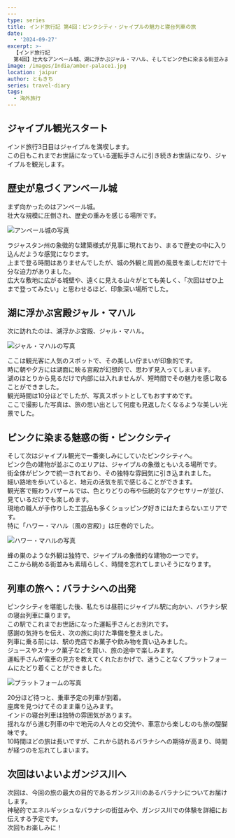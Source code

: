```yaml
---
---
type: series
title: インド旅行記 第4回：ピンクシティ・ジャイプルの魅力と寝台列車の旅
date:
  - '2024-09-27'
excerpt: >-
  【インド旅行記
  第4回】壮大なアンベール城、湖に浮かぶジャル・マハル、そしてピンク色に染まる街並みまで。ラジャスタンの古都ジャイプルを堪能した後は、インドならではの寝台列車でバラナシへ。歴史と活気が交差する街での最後の1日。
image: /images/India/amber-palace1.jpg
location: jaipur
author: ともきち
series: travel-diary
tags:
  - 海外旅行
---
```


## ジャイプル観光スタート

インド旅行3日目はジャイプルを満喫します。  
この日もこれまでお世話になっている運転手さんに引き続きお世話になり、ジャイプルを観光します。

## 歴史が息づくアンベール城

まず向かったのはアンベール城。  
壮大な規模に圧倒され、歴史の重みを感じる場所です。

![アンベール城の写真](/images/India/amber-palace2.jpg)

ラジャスタン州の象徴的な建築様式が見事に現れており、まるで歴史の中に入り込んだような感覚になります。  
上まで登る時間はありませんでしたが、城の外観と周囲の風景を楽しむだけで十分な迫力がありました。  
広大な敷地に広がる城壁や、遠くに見える山々がとても美しく、「次回はぜひ上まで登ってみたい」と思わせるほど、印象深い場所でした。

## 湖に浮かぶ宮殿ジャル・マハル

次に訪れたのは、湖浮かぶ宮殿、ジャル・マハル。

![ジャル・マハルの写真](/images/India/jal-mahal.jpg)

ここは観光客に人気のスポットで、その美しい佇まいが印象的です。  
時に朝や夕方には湖面に映る宮殿が幻想的で、思わず見入ってしまいます。  
湖のほとりから見るだけで内部には入れませんが、短時間でその魅力を感じ取ることができました。  
観光時間は10分ほどでしたが、写真スポットとしてもおすすめです。  
ここで撮影した写真は、旅の思い出として何度も見返したくなるような美しい光景でした。

## ピンクに染まる魅惑の街・ピンクシティ

そして次はジャイプル観光で一番楽しみにしていたピンクシティへ。  
ピンク色の建物が並ぶこのエリアは、ジャイプルの象徴ともいえる場所です。  
街全体がピンクで統一されており、その独特な雰囲気に引き込まれました。  
細い路地を歩いていると、地元の活気を肌で感じることができます。  
観光客で賑わうバザールでは、色とりどりの布や伝統的なアクセサリーが並び、見ているだけでも楽しめます。  
現地の職人が手作りした工芸品も多くショッピング好きにはたまらないエリアです。  
特に「ハワー・マハル（風の宮殿）」は圧巻的でした。

![ハワー・マハルの写真](/images/India/hawa-mahal.jpg)

蜂の巣のような外観は独特で、ジャイプルの象徴的な建物の一つです。  
ここから眺める街並みも素晴らしく、時間を忘れてしまいそうになります。

## 列車の旅へ：バラナシへの出発

ピンクシティを堪能した後、私たちは昼前にジャイプル駅に向かい、バラナシ駅の寝台列車に乗ります。  
この駅でこれまでお世話になった運転手さんとお別れです。  
感謝の気持ちを伝え、次の旅に向けた準備を整えました。  
列車に乗る前には、駅の売店でお菓子や飲み物を買い込みました。  
ジュースやスナック菓子などを買い、旅の途中で楽しみます。  
運転手さんが電車の見方を教えてくれたおかげで、迷うことなくプラットフォームにたどり着くことができました。

![プラットフォームの写真](/images/India/indian-station-platform.jpg)

20分ほど待つと、乗車予定の列車が到着。  
座席を見つけてそのまま乗り込みます。  
インドの寝台列車は独特の雰囲気があります。  
揺れながら進む列車の中で地元の人々との交流や、車窓から楽しむのも旅の醍醐味です。  
10時間ほどの旅は長いですが、これから訪れるバラナシへの期待が高まり、時間が経つのを忘れてしまいます。

## 次回はいよいよガンジス川へ

次回は、今回の旅の最大の目的であるガンジス川のあるバラナシについてお届けします。  
神秘的でエネルギッシュなバラナシの街並みや、ガンジス川での体験を詳細にお伝えする予定です。  
次回もお楽しみに！

